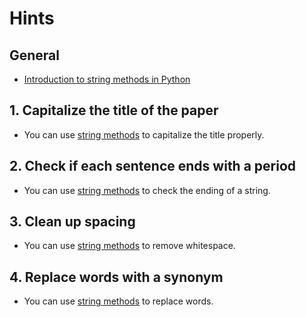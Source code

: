 # Hints

## General

-   [Introduction to string methods in Python][string-method-docs]

## 1. Capitalize the title of the paper

-   You can use [string methods][title-method-docs] to capitalize the title properly.

## 2. Check if each sentence ends with a period

-   You can use [string methods][endswith-method-docs] to check the ending of a string.

## 3. Clean up spacing

-   You can use [string methods][strip-method-docs] to remove whitespace.

## 4. Replace words with a synonym

-   You can use [string methods][replace-method-docs] to replace words.

[string-method-docs]: https://docs.python.org/3/library/stdtypes.html#string-methods

[title-method-docs]: https://docs.python.org/3/library/stdtypes.html#str.title

[endswith-method-docs]: https://docs.python.org/3/library/stdtypes.html#str.endswith

[strip-method-docs]: https://docs.python.org/3/library/stdtypes.html#str.strip

[replace-method-docs]: https://docs.python.org/3/library/stdtypes.html#str.replace
